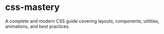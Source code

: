 # css-mastery
A complete and modern CSS guide covering layouts, components, utilities, animations, and best practices.
